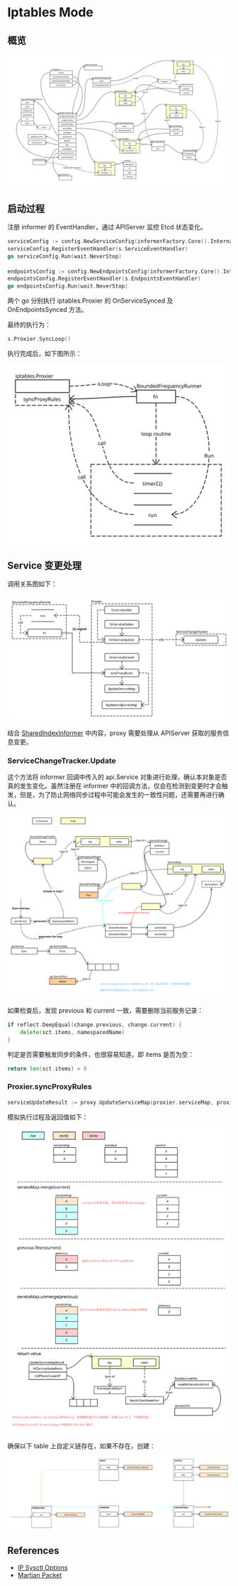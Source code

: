 # Iptables Mode

## 概览

![Main Data Structure Overview](./images/iptables_proxier_overview.svg)

## 启动过程

注册 informer 的 EventHandler，通过 APIServer 监控 Etcd 状态变化。

```go
serviceConfig := config.NewServiceConfig(informerFactory.Core().InternalVersion().Services(), s.ConfigSyncPeriod)
serviceConfig.RegisterEventHandler(s.ServiceEventHandler)
go serviceConfig.Run(wait.NeverStop)

endpointsConfig := config.NewEndpointsConfig(informerFactory.Core().InternalVersion().Endpoints(), s.ConfigSyncPeriod)
endpointsConfig.RegisterEventHandler(s.EndpointsEventHandler)
go endpointsConfig.Run(wait.NeverStop)
```

两个 go 分别执行 iptables.Proxier 的 OnServiceSynced 及 OnEndpointsSynced 方法。

最终的执行为：

```go
s.Proxier.SyncLoop()
```

执行完成后，如下图所示：

![Iptables Proxier Sync Loop](./images/iptables_proxier_syncloop.svg)

## Service 变更处理

调用关系图如下：

![Service Change Relationship](./images/iptables_proxier_service_change_relation.svg)

结合 [SharedIndexInformer](../client-go/shared_index_informer.md) 中内容，proxy 需要处理从 APIServer 获取的服务信息变更。

### ServiceChangeTracker.Update

这个方法将 informer 回调中传入的 api.Service 对象进行处理，确认本对象是否真的发生变化。虽然注册在 informer 中的回调方法，仅会在检测到变更时才会触发，但是，为了防止网络同步过程中可能会发生的一致性问题，还需要再进行确认。

![Service Change Tracker Update Overview](./images/service_change_tracker_update.svg)

如果检查后，发现 previous 和 current 一致，需要删除当前服务记录：

```go
if reflect.DeepEqual(change.previous, change.current) {
	delete(sct.items, namespacedName)
}
```

判定是否需要触发同步的条件，也很容易知道，即 items 是否为空：

```go
return len(sct.items) > 0
```

### Proxier.syncProxyRules

```go
serviceUpdateResult := proxy.UpdateServiceMap(proxier.serviceMap, proxier.serviceChanges)
```

模拟执行过程及返回值如下：

![Service Map Apply](./images/service_map_apply.svg)

确保以下 table 上自定义链存在，如果不存在，创建：

![Custom Chains](./images/proxier_iptables_rules.svg)

## References

- [IP Sysctl Options](https://www.kernel.org/doc/Documentation/networking/ip-sysctl.txt)
- [Martian Packet](https://en.wikipedia.org/wiki/Martian_packet)
